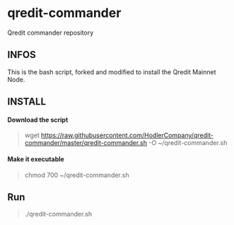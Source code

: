 # qredit-commander
Qredit commander repository

## **INFOS**
This is the bash script, forked and modified to install the Qredit Mainnet Node.


## **INSTALL**

#### **Download the script**

> wget https://raw.githubusercontent.com/HodlerCompany/qredit-commander/master/qredit-commander.sh -O ~/qredit-commander.sh

#### **Make it executable**

> chmod 700 ~/qredit-commander.sh

## **Run**

> ./qredit-commander.sh
